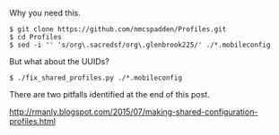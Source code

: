 Why you need this.

```
$ git clone https://github.com/nmcspadden/Profiles.git
$ cd Profiles
$ sed -i '' 's/org\.sacredsf/org\.glenbrook225/' ./*.mobileconfig
```

But what about the UUIDs?

`$ ./fix_shared_profiles.py ./*.mobileconfig`

There are two pitfalls identified at the end of this post.

http://rmanly.blogspot.com/2015/07/making-shared-configuration-profiles.html
